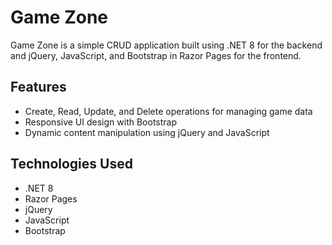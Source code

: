 # Game Zone

Game Zone is a simple CRUD application built using .NET 8 for the backend and jQuery, JavaScript, and Bootstrap in Razor Pages for the frontend.

## Features

- Create, Read, Update, and Delete operations for managing game data
- Responsive UI design with Bootstrap
- Dynamic content manipulation using jQuery and JavaScript

## Technologies Used

- .NET 8
- Razor Pages
- jQuery
- JavaScript
- Bootstrap
